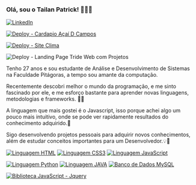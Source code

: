 ### Olá, sou o Tailan Patrick! 👨‍💻💛

[![LinkedIn](https://img.shields.io/badge/LinkedIn-0077B5?style=for-the-badge&logo=linkedin&logoColor=white)](https://linkedin.com/in/tailanpatrick)

[![Deploy - Cardapio Açaí D Campos](https://img.shields.io/static/v1?label=DEPLOY&message=Cardápio%20Online%20Açaí%20D%20Campos&color=513F8B)](https://cardapioacaidcampos.000webhostapp.com/)

[![Deploy - Site Clima](https://img.shields.io/static/v1?label=DEPLOY&message=Site%20ver%20o%20Clima&color=081E3C)](https://tailanpatrick.github.io/app-clima/)

![Deploy - Landing Page Tride Web com Projetos](https://img.shields.io/static/v1?label=DEPLOY&message=Landing%20page%20TRÍADE%20WEB%20com%20Projetos&color=DC4A25)

Tenho 27 anos e sou  estudante de Análise e Desenvolvimento de Sistemas na Faculdade Pitágoras, a tempo sou amante da computação. 

Recentemente descobri melhor o mundo da programação, e me sinto fascinado por ele, e me esforço bastante para aprender novas linguagens, metodologias e frameworks. 👨‍💻

A linguagem que mais gostei é o Javascript, isso porque achei algo um pouco mais intuitivo, onde se pode ver rapidamente resultados do conhecimento adquirido.💛

Sigo desenvolvendo projetos pessoais para adquirir novos conhecimentos, além de estudar conceitos importantes para um Desenvolvedor.💡🚀

[![Linguagem HTML](	https://img.shields.io/badge/HTML5-E34F26?style=for-the-badge&logo=html5&logoColor=white)](#)
[![Linguagem CSS3](https://img.shields.io/badge/CSS3-1572B6?style=for-the-badge&logo=css3&logoColor=white)](#)
[![Linguagem JavaScript](https://img.shields.io/badge/JavaScript-F7DF1E?style=for-the-badge&logo=javascript&logoColor=black)](#) 

[![Linguagem Python](https://img.shields.io/badge/Python-3776AB?style=for-the-badge&logo=python&logoColor=white)](#) 
[![Linguagem JAVA](https://img.shields.io/badge/Java-ED8B00?style=for-the-badge&logo=openjdk&logoColor=white)](#)
[![Banco de Dados MySQL](https://img.shields.io/badge/MySQL-00000F?style=for-the-badge&logo=mysql&logoColor=white)](#)


 [![Biblioteca JavaScript - Jquery](https://img.shields.io/badge/jQuery-0769AD?style=for-the-badge&logo=jquery&logoColor=white)](#)